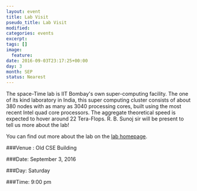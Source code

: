 ```yaml
---
layout: event
title: Lab Visit
pseudo_title: Lab Visit
modified:
categories: events
excerpt:
tags: []
image:
  feature:
date: 2016-09-03T23:17:25+00:00
day: 3
month: SEP
status: Nearest
---
```


The space-Time lab is IIT Bombay's own super-computing facility.
The one of its kind laboratory in India, this super computing cluster consists of about 380 nodes with as many as 3040 processing cores, built using the most recent Intel quad core processors. The aggregate theoretical speed is expected to hover around 22 Tera-Flops. R. B. Sunoj sir will be present to tell us more about the lab!

You can find out more about the lab on the [lab homepage](http://spacetime.iitb.ac.in/index4.htm).

###Venue : Old CSE Building

###Date: September 3, 2016

###Day: Saturday

###Time: 9:00 pm
